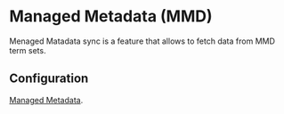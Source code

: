 # Managed Metadata (MMD)

Menaged Matadata sync is a feature that allows to fetch data from MMD term sets.

## Configuration

[Managed Metadata](../conf-mmd).
